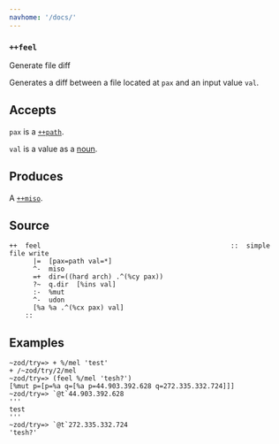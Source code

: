 ```yaml
---
navhome: '/docs/'
---
```


### `++feel`

Generate file diff

Generates a diff between a file located at `pax` and an input value `val`.

## Accepts

`pax` is a [`++path`]().

`val` is a value as a [noun]().

## Produces

A [`++miso`]().

## Source

    ++  feel                                                ::  simple file write
          |=  [pax=path val=*]
          ^-  miso
          =+  dir=((hard arch) .^(%cy pax))
          ?~  q.dir  [%ins val]
          :-  %mut
          ^-  udon
          [%a %a .^(%cx pax) val]
        ::

## Examples

    ~zod/try=> + %/mel 'test'
    + /~zod/try/2/mel
    ~zod/try=> (feel %/mel 'tesh?')
    [%mut p=[p=%a q=[%a p=44.903.392.628 q=272.335.332.724]]]
    ~zod/try=> `@t`44.903.392.628
    '''
    test
    '''
    ~zod/try=> `@t`272.335.332.724
    'tesh?'
